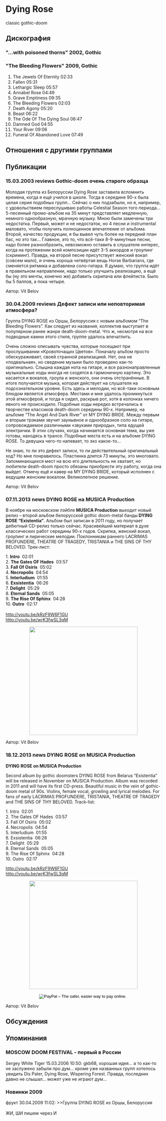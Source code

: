 # Dying Rose

classic gothic-doom

## Дискография

### "...with poisoned thorns" 2002, Gothic



### "The Bleeding Flowers" 2009, Gothic

1. The Jewels Of Eternity 02:33  
2. Fallen 05:31  
3. Lethargic Sleep 05:57  
4. Annabel Rose 04:49  
5. Grave Emptiness 09:35  
6. The Bleeding Flowers 02:03  
7. Death Agony 05:20  
8. Beast 06:22  
9. The Ode Of The Dying Soul 06:47  
10. Damned God 04:55  
11. Your River 09:06  
12. Funeral Of Abandoned Love 07:49 


## Отношения с другими группами


## Публикации

### 15.03.2003 reviews Gothic-doom очень старого образца

<p>Молодая группа из Белоруссии Dying Rose заставила вспомнить времена, когда я ещё учился в школе. Тогда в середине 90-х была целая серия подобных групп... Сейчас о них подзабыли, но я, например, с удовольствием переслушиваю работы Celestial Season того периода... 5-песенный промо-альбом на 35 минут представляет медленную, немного однообразную, мрачную музыку. Мною были замечены три недостатка. Первый, может и не недостаток, но 4 песни и instrumental маловато, чтобы получить полноценное впечатление от альбома. Второй, качество продукции, я бы вывел чуть более на передний план бас, но это так... Главное, это то, что всё-таки 8-9-минутные песни, надо более разнообразить, невозможно оставить в слушателе интерес, когда на протяжении всей композиции идёт 3-5 аккордов и гроулинг (скриминг). Правда, на второй песне присутствует женский вокал (совсем мало), и очень хороша четвёртая вещь Horse Barbarians, где сменяется ритмика и добавлена соло-гитара. Я думаю, что группа идёт в правильном направлении, надо только улучшить реализацию, а ещё бы (ну это мечты, конечно же) добавить скрипача или флейтиста. Было бы 5 баллов, а пока четыре.</p>

Автор: Vit Belov

### 30.04.2009 reviews Дефект записи или неповторимая атмосфера?

<P>Группа DYING ROSE из Оршы, Белоруссия с новым альбомом “The Bleeding Flowers”. Как следует из названия, коллектив выступает в популярном ранее жанре death-doom-metal. Что ж, несмотря на все подводные камни этого стиля, группе удалось впечатлить.</P>
<P>Очень сложно описывать чувства, которые посещают при прослушивании «Кровоточащих Цветов». Поначалу альбом просто обескураживает, своей странной реализацией. Нет, она не «подвальная», но сведение музыки было проведено как-то оригинально. Слышна каждая нота на гитаре, и все разнонаправленные музыкальные ходы иногда не сходятся в гармоничную картину. Это касается и вокалов, гроула и женского, они очень отстранённые. В итоге получается музыка, которая действует на слушателя на подсознательном уровне. Есть здесь и мелодии, но всё-таки основным блюдом является атмосфера. Местами и мне удалось проникнуться этой атмосферой, и тогда я сидел, раскрыв рот, хотя в колонках ничего явного не происходило. Подобные ходы нередко встречались в творчестве классиков death-doom середины 90-х. Например, на альбоме “The Angel And Dark River” от MY DYING BRIDE. Между первым и вторым трэками звучит заунывное и однообразное соло на гитаре, сопровождаемое различными «звуками природы», типа едущей электрички. В этих случаях, когда начинается основная тема, вы уже готовы, находясь в трансе. Подобные места есть и на альбоме DYING ROSE. То девушка чего-то напевает, то эхо какое-то… </P>
<P>Не знаю, то ли это дефект записи, то ли действительный оригинальный ход? Но мне понравилось. Пластинка длится 73 минуты, это многовато. Запоминающихся мест на всю его длительность не хватает, но любители death-doom просто обязаны приобрести эту работу, когда она выйдет. Отмечу ещё и кавер на MY DYING BRIDE, который исполнен с ведущим женским вокалом. Великолепное решение.</P>
Автор: Vit Belov

### 07.11.2013 news DYING ROSE на MUSICA Production

<p>В ноябре на московском лэйбле<strong> MUSICA Production</strong> выходит новый релиз – второй альбом белорусской gothic doom-metal банды<strong> DYING ROSE “Existentia”</strong>. Альбом был записан в 2011 году, но получает дебютный CD-релиз только сейчас. Красивейший материал в духе классических работ середины 90-х годов. Скрипка, женский вокал, гроулинг и лирические мелодии. Поклонникам раннего LACRIMAS PROFUNDERE, THEATRE OF TRAGEDY, TRISTANIA и THE SINS OF THY BELOVED. Трек-лист:</p><p>1. <strong>Intro</strong>&nbsp; 02:01&nbsp;&nbsp;&nbsp; <br>2. <strong>The Gates OF Hades</strong>&nbsp; 03:57&nbsp;&nbsp;&nbsp; <br>3. <strong>Fall Of Osiris</strong>&nbsp; 05:02&nbsp;&nbsp;&nbsp; <br>4.<strong> Necropolis</strong>&nbsp; 04:54&nbsp;&nbsp;&nbsp; <br>5.<strong> Interludium</strong>&nbsp; 01:55&nbsp;&nbsp;&nbsp; <br>6. <strong>Exsistentia</strong>&nbsp; 06:26&nbsp;&nbsp;&nbsp; <br>7. <strong>Delight</strong>&nbsp; 05:29&nbsp;&nbsp;&nbsp; <br>8. <strong>Eternal Sands</strong>&nbsp; 05:05&nbsp;&nbsp;&nbsp; <br>9. <strong>The Rise Of Sphinx</strong>&nbsp; 04:28&nbsp;&nbsp;&nbsp; <br>10.<strong> Outro</strong>&nbsp; 02:17<br>&nbsp; <br><a href="http://youtu.be/kRzF9W6F1GU">http://youtu.be/kRzF9W6F1GU</a><br><a href="http://youtu.be/wrK3fwSL3qM">http://youtu.be/wrK3fwSL3qM</a></p><p><center><img width="350" height="350" src="/images/news_rus/2013.11/26310.jpg" border="0"><p></p></center>
Автор: Vit Belov

### 18.12.2013 news DYING ROSE on MUSICA Production

<P><STRONG>DYING ROSE on MUSICA Production</STRONG></P>
<P>Second album by gothic doomsters DYING ROSE from Belarus “Existentia” will be released in November on MUSICA Production. Album was recorded in 2011 and will have its first CD-press. Beautiful music in the vein of gothic-doom metal of 90s. Violins, female vocal, growling and lyrical melodies. For fans of early LACRIMAS PROFUNDERE, TRISTANIA, THEATRE OF TRAGEDY and THE SINS OF THY BELOVED. Track-list:</P>
<P>1. Intro&nbsp; 02:01&nbsp;&nbsp;&nbsp; <BR>2. The Gates OF Hades&nbsp; 03:57&nbsp;&nbsp;&nbsp; <BR>3. Fall Of Osiris&nbsp; 05:02&nbsp;&nbsp;&nbsp; <BR>4. Necropolis&nbsp; 04:54&nbsp;&nbsp;&nbsp; <BR>5. Interludium&nbsp; 01:55&nbsp;&nbsp;&nbsp; <BR>6. Exsistentia&nbsp; 06:26&nbsp;&nbsp;&nbsp; <BR>7. Delight&nbsp; 05:29&nbsp;&nbsp;&nbsp; <BR>8. Eternal Sands&nbsp; 05:05&nbsp;&nbsp;&nbsp; <BR>9. The Rise Of Sphinx&nbsp; 04:28&nbsp;&nbsp;&nbsp; <BR>10. Outro&nbsp; 02:17&nbsp; </P>
<P><A href="http://youtu.be/kRzF9W6F1GU">http://youtu.be/kRzF9W6F1GU</A><BR><A href="http://youtu.be/wrK3fwSL3qM">http://youtu.be/wrK3fwSL3qM</A></P>
<P>
<CENTER><IMG border=0 src="/images/news/2013.12/26424.jpg" width=350 height=350> 
<P><form target="paypal" action="https://www.paypal.com/cgi-bin/webscr" method="post">
<input type="hidden" name="cmd" value="_s-xclick">
<input type="hidden" name="hosted_button_id" value="2YQAY2SC8R2HQ">
<input type="image" src="https://www.paypalobjects.com/en_GB/i/btn/btn_cart_LG.gif" border="0" name="submit" alt="PayPal – The safer, easier way to pay online.">
<img alt="" border="0" src="https://www.paypalobjects.com/ru_RU/i/scr/pixel.gif" width="1" height="1">
</form>
</P></CENTER>
Автор: Vit Belov


## Обсуждения


## Упоминания

### MOSCOW DOOM FESTIVAL - первый в России

Sergey White Tiger 15.03.2006 10:50:
gkb68, хорошая идея... а то как-то не заслужено забыли про дум... кроме уже названных групп хотелось увидить Dis Pater, Dying Rose, Wispering Forest. Правда, последних давно не слышал... может уже не играют дум...

### Новинки 2009

фрукт 30.04.2009 11:02:
&gt;&gt;Группа DYING ROSE из Оршы, Белоруссия<BR><BR>ЖИ, ШИ пишем через И 

